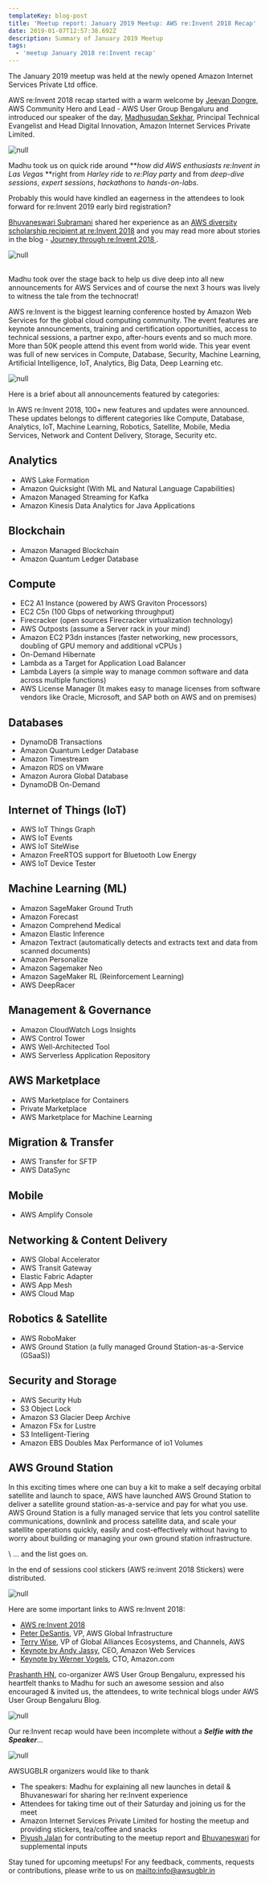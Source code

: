 ```yaml
---
templateKey: blog-post
title: 'Meetup report: January 2019 Meetup: AWS re:Invent 2018 Recap'
date: 2019-01-07T12:57:38.692Z
description: Summary of January 2019 Meetup
tags:
  - 'meetup January 2018 re:Invent recap'
---
```

The January 2019 meetup was held at the newly opened Amazon Internet Services Private Ltd office.

AWS re:Invent 2018 recap started with a warm welcome by [Jeevan Dongre](https://www.linkedin.com/in/jeevandongre/), AWS Community Hero and Lead - AWS User Group Bengaluru and introduced our speaker of the day, [Madhusudan Sekhar](https://www.linkedin.com/in/madhusudanshekar/), Principal Technical Evangelist and Head Digital Innovation, Amazon Internet Services Private Limited.

![null](/img/madhu.jpg)

Madhu took us on quick ride around **_how did AWS enthusiasts re:Invent in Las Vegas_ **right from _Harley ride_ to _re:Play party_ and from _deep-dive sessions_, _expert sessions_, _hackathons_ to _hands-on-labs_. 

Probably this would have kindled an eagerness in the attendees to look forward for re:Invent 2019 early bird registration?

[Bhuvaneswari Subramani](https://www.linkedin.com/in/bhuvanas/) shared her experience as an [AWS diversity scholarship recipient at  re:Invent 2018](https://aws.amazon.com/blogs/publicsector/meet-the-women-building-aws-technical-communities-around-the-world/) and you may read more about stories in the blog - [Journey through re:Invent 2018 ](https://www.awsugblr.in/blog/2018-12-03-journey-through-re-invent-2018/).

![null](/img/bhuvana-copy.jpg)

\
Madhu took over the stage back to help us dive deep into all new announcements for AWS Services and of course the next 3 hours was lively to witness the tale from the technocrat! 

AWS re:Invent is the biggest learning conference hosted by Amazon Web Services for the global cloud computing community. The event features are keynote announcements, training and certification opportunities, access to technical sessions, a partner expo, after-hours events and so much more. More than 50K people attend this event from world wide. This year event was full of new services in Compute, Database, Security, Machine Learning, Artificial Intelligence, IoT, Analytics, Big Data, Deep Learning etc.

![null](/img/audience.png)

Here is a brief about all announcements featured by categories:

In AWS re:Invent 2018, 100+ new features and updates were announced. These updates belongs to different categories like Compute, Database, Analytics, IoT, Machine Learning, Robotics, Satellite, Mobile, Media Services, Network and Content Delivery, Storage, Security etc.

## Analytics

* AWS Lake Formation
* Amazon Quicksight (With ML and Natural Language Capabilities)
* Amazon Managed Streaming for Kafka 
* Amazon Kinesis Data Analytics for Java Applications

## Blockchain

* Amazon Managed Blockchain
* Amazon Quantum Ledger Database

## Compute

* EC2 A1 Instance (powered by AWS Graviton Processors)
* EC2 C5n (100 Gbps of networking throughput)
* Firecracker (open sources Firecracker virtualization technology)
* AWS Outposts (assume a Server rack in your mind)
* Amazon EC2 P3dn instances (faster networking, new processors, doubling of GPU memory and additional vCPUs )
* On-Demand Hibernate
* Lambda as a Target for Application Load Balancer
* Lambda Layers (a simple way to manage common software and data across multiple functions)
* AWS License Manager (It makes easy to manage licenses from software vendors like Oracle, Microsoft, and SAP both on AWS and on premises)

## Databases

* DynamoDB Transactions﻿
* Amazon Quantum Ledger Database
* Amazon Timestream
* Amazon RDS on VMware 
* Amazon Aurora Global Database
* DynamoDB On-Demand

## Internet of Things (IoT)

* AWS IoT Things Graph
* AWS IoT Events
* AWS IoT SiteWise
* Amazon FreeRTOS support for Bluetooth Low Energy
* AWS IoT Device Tester

## Machine Learning (ML)

* Amazon SageMaker Ground Truth
* Amazon Forecast 
* Amazon Comprehend Medical
* Amazon Elastic Inference
* Amazon Textract (automatically detects and extracts text and data from scanned documents)
* Amazon Personalize
* Amazon Sagemaker Neo
* Amazon SageMaker RL (Reinforcement Learning)
* AWS DeepRacer

## Management & Governance

* Amazon CloudWatch Logs Insights
* AWS Control Tower
* AWS Well-Architected Tool
* AWS Serverless Application Repository

## AWS Marketplace

* AWS Marketplace for Containers
* Private Marketplace
* AWS Marketplace for Machine Learning

## Migration & Transfer

* AWS Transfer for SFTP
* AWS DataSync

## Mobile

* AWS Amplify Console

## Networking & Content Delivery

* AWS Global Accelerator
* AWS Transit Gateway
* Elastic Fabric Adapter
* AWS App Mesh
* AWS Cloud Map

## Robotics & Satellite

* AWS RoboMaker
* AWS Ground Station (a fully managed Ground Station-as-a-Service (GSaaS))

## Security and Storage

* AWS Security Hub
* S3 Object Lock
* Amazon S3 Glacier Deep Archive 
* Amazon FSx for Lustre
* S3 Intelligent-Tiering
* Amazon EBS Doubles Max Performance of io1 Volumes

## **AWS Ground Station**

In this exciting times where one can buy a kit to make a self decaying orbital satellite and launch to space, AWS have launched AWS Ground Station to deliver a satellite ground station-as-a-service and pay for what you use. \
AWS Ground Station is a fully managed service that lets you control satellite communications, downlink and process satellite data, and scale your satellite operations quickly, easily and cost-effectively without having to worry about building or managing your own ground station infrastructure.  

\    … and the list goes on.

In the end of sessions cool stickers (AWS re:invent 2018 Stickers) were distributed.

![null](/img/swags.jpg)

Here are some important links to AWS re:Invent 2018:

* [AWS re:Invent 2018](https://aws.amazon.com/new/reinvent/)
* [Peter DeSantis](https://youtu.be/mDNHK-SzXEM), VP, AWS Global Infrastructure 
* [Terry Wise](https://youtu.be/7NJs7CsstHc), VP of Global Alliances Ecosystems, and Channels, AWS 
* [Keynote by Andy Jassy](https://youtu.be/ZOIkOnW640A), CEO, Amazon Web Services
* [Keynote by Werner Vogels](https://youtu.be/femopq3JWJg), CTO, Amazon.com

[Prashanth HN](https://www.linkedin.com/in/hnprashanth/), co-organizer AWS User Group Bengaluru, expressed his heartfelt thanks to Madhu for such an awesome session and also encouraged & invited us, the attendees, to write technical blogs under AWS User Group Bengaluru Blog.  

![null](/img/closingnote.png)

Our re:Invent recap would have been incomplete without a _**Selfie with the Speaker**_...

![null](/img/selfiwithspeaker.png)

AWSUGBLR organizers would like to thank

* The speakers: Madhu for explaining all new launches in detail & Bhuvaneswari for sharing her re:Invent experience
* Attendees for taking time out of their Saturday and joining us for the meet
* Amazon Internet Services Private Limited for hosting the meetup and providing stickers, tea/coffee and snacks
* [Piyush Jalan](https://www.linkedin.com/in/piyush-jalan/) for contributing to the meetup report and [Bhuvaneswari](https://www.linkedin.com/in/bhuvanas/) for supplemental inputs

Stay tuned for upcoming meetups! For any feedback, comments, requests or contributions, please write to us on <mailto:info@awsugblr.in>
